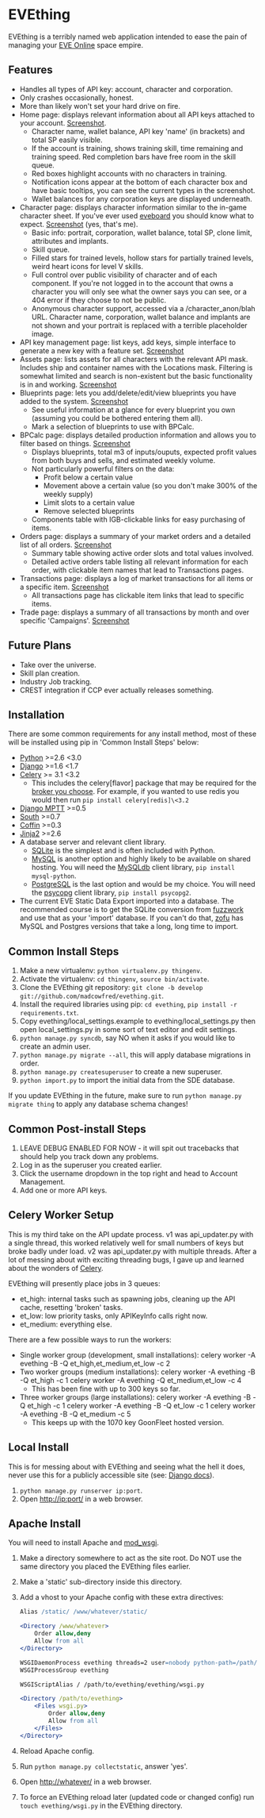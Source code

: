  EVEthing
=========
EVEthing is a terribly named web application intended to ease the pain
of managing your [EVE Online](http://www.eveonline.com/) space empire.

Features
--------
- Handles all types of API key: account, character and corporation.
- Only crashes occasionally, honest.
- More than likely won't set your hard drive on fire.
- Home page: displays relevant information about all API keys attached
  to your account.
  [Screenshot](https://github.com/madcowfred/evething/raw/develop/doc-images/home.png).
  * Character name, wallet balance, API key 'name' (in brackets) and total SP easily visible. 
  * If the account is training, shows training skill, time remaining and training speed.
    Red completion bars have free room in the skill queue.
  * Red boxes highlight accounts with no characters in training.
  * Notification icons appear at the bottom of each character box and have basic tooltips,
    you can see the current types in the screenshot.
  * Wallet balances for any corporation keys are displayed underneath.
- Character page: displays character information similar to the
  in-game character sheet. If you've ever used
  [eveboard](http://eveboard.com) you should know what to expect.
  [Screenshot](https://github.com/madcowfred/evething/raw/develop/doc-images/character.png)
  (yes, that's me).
  * Basic info: portrait, corporation, wallet
    balance, total SP, clone limit, attributes and implants. 
  * Skill queue.
  * Filled stars for trained levels, hollow stars for
    partially trained levels, weird heart icons for level V skills.
  * Full control over public visibility of character and of each
    component. If you're not logged in to the account that owns a
    character you will only see what the owner says you can see, or a
    404 error if they choose to not be public.
  * Anonymous character support, accessed via a /character\_anon/blah URL. Character name,
    corporation, wallet balance and implants are not shown and your
    portrait is replaced with a terrible placeholder image.
- API key management page: list keys, add keys, simple interface to
  generate a new key with a feature set.
  [Screenshot](https://github.com/madcowfred/evething/raw/develop/doc-images/apikeys.png)
- Assets page: lists assets for all characters with the relevant API
  mask. Includes ship and container names with the Locations mask.
  Filtering is somewhat limited and search is non-existent but the
  basic functionality is in and working.
  [Screenshot](https://github.com/madcowfred/evething/raw/develop/doc-images/assets.png)
- Blueprints page: lets you add/delete/edit/view blueprints you have
  added to the system.
  [Screenshot](https://github.com/madcowfred/evething/raw/develop/doc-images/blueprints.png)
  * See useful information at a glance for every blueprint you own
    (assuming you could be bothered entering them all).
  * Mark a selection of blueprints to use with BPCalc.
- BPCalc page: displays detailed production information and allows you
  to filter based on things.
  [Screenshot](https://github.com/madcowfred/evething/raw/develop/doc-images/bpcalc.png)
  * Displays blueprints, total m3 of inputs/ouputs, expected profit
    values from both buys and sells, and estimated weekly volume.
  * Not particularly powerful filters on the data: 
    + Profit below a certain
  value
    + Movement above a certain value (so you don't make 300% of
  the weekly supply)
    + Limit slots to a certain value
    + Remove selected blueprints
  * Components table with IGB-clickable links for easy purchasing of items.
- Orders page: displays a summary of your market orders and a detailed
  list of all orders.
  [Screenshot](https://github.com/madcowfred/evething/raw/develop/doc-images/orders.png)
  * Summary table showing active order slots and total values involved.
  * Detailed active orders table listing all relevant information for each order, with
    clickable item names that lead to Transactions pages.
- Transactions page: displays a log of market transactions for all
  items or a specific item.
  [Screenshot](https://github.com/madcowfred/evething/raw/develop/doc-images/transactions.png)
  * All transactions page has clickable item links that lead to specific items.
- Trade page: displays a summary of all transactions by month and over
  specific 'Campaigns'.
  [Screenshot](https://github.com/madcowfred/evething/raw/develop/doc-images/trade.png)

Future Plans
------------
- Take over the universe.
- Skill plan creation.
- Industry Job tracking.
- CREST integration if CCP ever actually releases something.

Installation
------------
There are some common requirements for any install method, most of these
will be installed using pip in 'Common Install Steps' below:

- [Python](http://www.python.org) \>=2.6 <3.0
- [Django](http://www.djangoproject.com) \>=1.6 <1.7
- [Celery](http://docs.celeryproject.org/en/latest/) \>= 3.1 <3.2
  * This includes the celery[flavor] package that may be required for the
    [broker you choose](http://celery.readthedocs.org/en/latest/getting-started/first-steps-with-celery.html#choosing-a-broker). For example, if you wanted to use redis you would then run
    `pip install celery[redis]\<3.2`
- [Django MPTT](https://github.com/django-mptt/django-mptt/) \>=0.5
- [South](http://south.aeracode.org/) \>=0.7
- [Coffin](https://github.com/coffin/coffin/) \>=0.3
- [Jinja2](http://jinja.pocoo.org/) \>=2.6
- A database server and relevant client library.
  - [SQLite](http://www.sqlite.org) is the simplest and is often included with Python.
  - [MySQL](http://www.mysql.com) is another option and highly likely to be available on shared
    hosting. You will need the [MySQLdb](http://mysql-python.sourceforge.net/MySQLdb.html) 
    client library, `pip install mysql-python`.
  - [PostgreSQL](http://www.postgresql.org) is the last option and would be my choice. You will
    need the [psycopg](http://initd.org/psycopg/) client library, `pip install psycopg2`.
- The current EVE Static Data Export imported into a database. The recommended course is to 
  get the SQLite conversion from [fuzzwork](http://www.fuzzwork.co.uk/dump/) and use that as
  your 'import' database. If you can't do that, [zofu](http://zofu.no-ip.de/) has MySQL and
  Postgres versions that take a long, long time to import.

Common Install Steps
--------------------
1.  Make a new virtualenv: `python virtualenv.py thingenv`.
2.  Activate the virtualenv: `cd thingenv`, `source bin/activate`.
3.  Clone the EVEthing git repository:
    `git clone -b develop git://github.com/madcowfred/evething.git`.
4.  Install the required libraries using pip: `cd evething`,
    `pip install -r requirements.txt`.
5.  Copy evething/local\_settings.example to evething/local\_settings.py
    then open local\_settings.py in some sort of text editor and edit
    settings.
6.  `python manage.py syncdb`, say NO when it asks if you would like to
    create an admin user.
7.  `python manage.py migrate --all`, this will apply database
    migrations in order.
8.  `python manage.py createsuperuser` to create a new superuser.
9. `python import.py` to import the initial data from the SDE database.

If you update EVEthing in the future, make sure to run
`python manage.py migrate thing` to apply any database schema changes!

Common Post-install Steps
-------------------------
1.  LEAVE DEBUG ENABLED FOR NOW - it will spit out tracebacks that
    should help you track down any problems.
2.  Log in as the superuser you created earlier.
3.  Click the username dropdown in the top right and head to Account
    Management.
4.  Add one or more API keys.

Celery Worker Setup
-------------------

This is my third take on the API update process. v1 was api\_updater.py
with a single thread, this worked relatively well for small numbers of
keys but broke badly under load. v2 was api\_updater.py with multiple
threads. After a lot of messing about with exciting threading bugs, I
gave up and learned about the wonders of
[Celery](http://celery.readthedocs.org/en/latest/index.html).

EVEthing will presently place jobs in 3 queues:
- et_high: internal tasks such as spawning jobs, cleaning up the API cache, resetting 
  'broken' tasks.
- et_low: low priority tasks, only APIKeyInfo calls right now.
- et_medium: everything else.

There are a few possible ways to run the workers:
- Single worker group (development, small installations):
      celery worker -A evething -B -Q et_high,et_medium,et_low -c 2
- Two worker groups (medium installations):
      celery worker -A evething -B -Q et_high -c 1
      celery worker -A evething -Q et_medium,et_low -c 4
  - This has been fine with up to 300 keys so far.
- Three worker groups (large installations):
      celery worker -A evething -B -Q et_high -c 1
      celery worker -A evething -B -Q et_low -c 1
      celery worker -A evething -B -Q et_medium -c 5
  - This keeps up with the 1070 key GoonFleet hosted version.

Local Install
-------------

This is for messing about with EVEthing and seeing what the hell it
does, never use this for a publicly accessible site (see: [Django
docs](https://docs.djangoproject.com/en/dev/ref/django-admin/#runserver-port-or-address-port)).

1.  `python manage.py runserver ip:port`.
2.  Open [http://ip:port/](http://ip:port/) in a web browser.

Apache Install
--------------

You will need to install Apache and [mod_wsgi](http://code.google.com/p/modwsgi/).
1.  Make a directory somewhere to act as the site root. Do NOT use the
    same directory you placed the EVEthing files earlier.
2.  Make a 'static' sub-directory inside this directory.
3.  Add a vhost to your Apache config with these extra directives:

    ```apache
    Alias /static/ /www/whatever/static/

    <Directory /www/whatever>
        Order allow,deny
        Allow from all
    </Directory>

    WSGIDaemonProcess evething threads=2 user=nobody python-path=/path/to/evething:/path/to/virtualenv/lib/python2.7/site-packages
    WSGIProcessGroup evething

    WSGIScriptAlias / /path/to/evething/evething/wsgi.py

    <Directory /path/to/evething>
        <Files wsgi.py>
            Order allow,deny
            Allow from all
        </Files>
    </Directory>
    ```
4.  Reload Apache config.
5.  Run `python manage.py collectstatic`, answer 'yes'.
6.  Open <http://whatever/> in a web browser.
7.  To force an EVEthing reload later (updated code or changed config)
    run `touch evething/wsgi.py` in the EVEthing directory.
